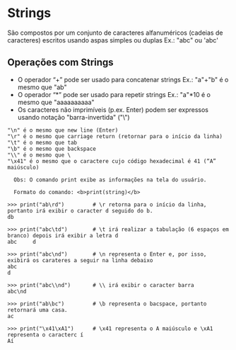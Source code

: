 # Strings

São compostos por um conjunto de caracteres alfanuméricos (cadeias de caracteres) escritos usando aspas simples ou duplas
Ex.: 
"abc" ou 'abc' 

## Operações com Strings
+ O operador “+” pode ser usado para concatenar strings
   Ex.: "a"+"b" é o mesmo que "ab"
+ O operador “*” pode ser usado para repetir strings
   Ex.: "a"*10 é o mesmo que "aaaaaaaaaa"
+ Os caracteres não imprimíveis (p.ex. Enter) podem ser expressos usando notação "barra-invertida" ("\\")
```
"\n" é o mesmo que new line (Enter)
"\r" é o mesmo que carriage return (retornar para o início da linha)
"\t" é o mesmo que tab 
"\b" é o mesmo que backspace
"\\" é o mesmo que \ 
"\x41" é o mesmo que o caractere cujo código hexadecimal é 41 (“A” maiúsculo)
```

```
  Obs: O comando print exibe as informações na tela do usuário. 
  
  Formato do comando: <b>print(string)</b>
  
>>> print("ab\rd")         # \r retorna para o início da linha, portanto irá exibir o caracter d seguido do b.
db

>>> print("abc\td")        # \t irá realizar a tabulação (6 espaços em branco) depois irá exibir a letra d
abc     d

>>> print("abc\nd")        # \n representa o Enter e, por isso, exibirá os carateres a seguir na linha debaixo
abc
d

>>> print("abc\\nd")       # \\ irá exibir o caracter barra
abc\nd

>>> print("ab\bc")         # \b representa o bacspace, portanto retornará uma casa.
ac

>>> print("\x41\xA1")      # \x41 representa o A maiúsculo e \xA1 representa o caracterc í
Aí

```
